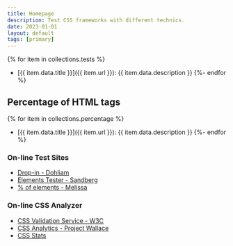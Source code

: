 ```yaml
---
title: Homepage
description: Test CSS frameworks with different technics.
date: 2023-01-01
layout: default
tags: [primary]
---
```

{% for item in collections.tests %}
- [{{ item.data.title }}]({{ item.url }}): {{ item.data.description }}
{%- endfor %}

## Percentage of HTML tags
{% for item in collections.percentage %}
- [{{ item.data.title }}]({{ item.url }}): {{ item.data.description }}
{%- endfor %}

### On-line Test Sites
- <a href="https://dohliam.github.io/dropin-minimal-css/" target="_new">Drop-in - Dohliam</a>
- <a href="https://alexandersandberg.github.io/html5-elements-tester/" target="_new">Elements Tester - Sandberg</a>
- <a href="https://codepen.io/melissamcewen/embed/WNoweNg?default-tab=result&theme-id=15606" target="_new">% of elements - Melissa</a>


### On-line CSS Analyzer
- <a href="https://jigsaw.w3.org/css-validator/" target="_blank">CSS Validation Service - W3C</a>
- <a href="https://www.projectwallace.com/" target="_blank">CSS Analytics - Project Wallace</a>
- <a href="https://cssstats.com/" target="_blank">CSS Stats</a>